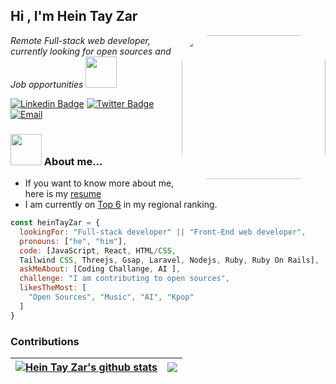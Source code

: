 
<h2>Hi , I'm Hein Tay Zar</h2>
<img align='right' src="https://media.giphy.com/media/rrsEJXL7Ut8AM00zcB/giphy.gif" width="230" style="border-radius:20%">
<p><em>Remote Full-stack web developer, currently looking for open sources and Job opportunities </em><img src="https://media.giphy.com/media/HNeUrRCFsgFI5GbuQV/giphy.gif" width="50"></p>

[![Linkedin Badge](https://img.shields.io/badge/-Linkedin-blue)](https://www.linkedin.com/in/hein-tay-zar/)
[![Twitter Badge](https://img.shields.io/badge/-Twitter-brightgreen)](https://twitter.com/heintayzarhm)
[![Email](https://img.shields.io/badge/-Email-yellow)](mailto:heintayzarhm@gmail.com?subject=[GitHub]%20Source%20Github)

### <img src="https://media.giphy.com/media/icTu2EupyGZl8exPq0/giphy.gif" width="50"> About me...  

- If you want to know more about me, here is my [resume](https://docs.google.com/document/d/14ni24ygUIS2fm-AcHuf-fE_1cYOiH_G6Qraz0ndPut4/edit?usp=sharing) 
- I am currently on [Top 6](https://commits.top/myanmar_public.html) in my regional ranking.

```javascript
const heinTayZar = {
  lookingFor: "Full-stack developer" || "Front-End web developer",
  pronouns: ["he", "him"],
  code: [JavaScript, React, HTML/CSS,  
  Tailwind CSS, Threejs, Gsap, Laravel, Nodejs, Ruby, Ruby On Rails],
  askMeAbout: [Coding Challange, AI ],
  challenge: "I am contributing to open sources",
  likesTheMost: [
    "Open Sources", "Music", "AI", "Kpop"
  ]
}
```
### Contributions
  | <a href="https://github.com/anuraghazra/github-readme-stats"><img align="center" src="https://github-readme-stats.vercel.app/api?username=heintayzar-hm&show_icons=true&include_all_commits=true&theme=buefy&hide_border=true" alt="Hein Tay Zar's github stats" /></a> | <a href="https://github.com/anuraghazra/github-readme-stats"><img align="center" src="https://github-readme-stats.vercel.app/api/top-langs/?username=heintayzar-hm&layout=compact&theme=buefy&hide_border=true" /></a> |
| ------------- | ------------- |
